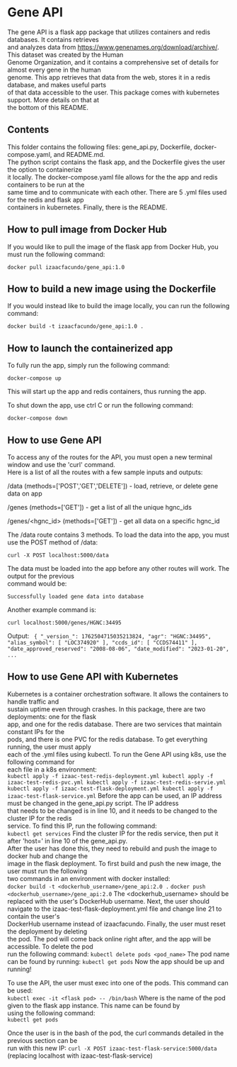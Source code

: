# Gene API

The gene API is a flask app package that utilizes containers and redis databases. It contains retrieves  
and analyzes data from https://www.genenames.org/download/archive/. This dataset was created by the Human  
Genome Organization, and it contains a comprehensive set of details for almost every gene in the human  
genome. This app retrieves that data from the web, stores it in a redis database, and makes useful parts  
of that data accessible to the user. This package comes with kubernetes support. More details on that at  
the bottom of this README.

## Contents

This folder contains the following files: gene\_api.py, Dockerfile, docker-compose.yaml, and README.md.  
The python script contains the flask app, and the Dockerfile gives the user the option to containerize  
it locally. The docker-compose.yaml file allows for the the app and redis containers to be run at the  
same time and to communicate with each other. There are 5 .yml files used for the redis and flask app  
containers in kubernetes. Finally, there is the README.

## How to pull image from Docker Hub

If you would like to pull the image of the flask app from Docker Hub, you must run the following command:  

`docker pull izaacfacundo/gene_api:1.0`

## How to build a new image using the Dockerfile

If you would instead like to build the image locally, you can run the following command:

`docker build -t izaacfacundo/gene_api:1.0 .`

## How to launch the containerized app

To fully run the app, simply run the following command:  

`docker-compose up`

This will start up the app and redis containers, thus running the app.

To shut down the app, use ctrl C or run the following command:  

`docker-compose down`

## How to use Gene API

To access any of the routes for the API, you must open a new terminal window and use the 'curl' command.  
Here is a list of all the routes with a few sample inputs and outputs:

/data (methods=['POST','GET','DELETE']) - load, retrieve, or delete gene data on app

/genes (methods=['GET']) - get a list of all the unique hgnc\_ids

/genes/<hgnc_id> (methods=['GET']) - get all data on a specific hgnc\_id

The /data route contains 3 methods. To load the data into the app, you must use the POST method of /data:  

`curl -X POST localhost:5000/data`

The data must be loaded into the app before any other routes will work. The output for the previous  
command would be:

`Successfully loaded gene data into database`  

Another example command is:  

`curl localhost:5000/genes/HGNC:34495`

Output:
`
{
  "_version_": 1762504715035213824,
  "agr": "HGNC:34495",
  "alias_symbol": [
    "LOC374920"
  ],
  "ccds_id": [
    "CCDS74411"
  ],
  "date_approved_reserved": "2008-08-06",
  "date_modified": "2023-01-20",
  ...`

## How to use Gene API with Kubernetes

Kubernetes is a container orchestration software. It allows the containers to handle traffic and  
sustain uptime even through crashes. In this package, there are two deployments: one for the flask  
app, and one for the redis database. There are two services that maintain constant IPs for the  
pods, and there is one PVC for the redis database. To get everything running, the user must apply  
each of the .yml files using kubectl. To run the Gene API using k8s, use the following command for  
each file in a k8s environment:  
`
kubectl apply -f izaac-test-redis-deployment.yml
kubectl apply -f izaac-test-redis-pvc.yml
kubectl apply -f izaac-test-redis-servie.yml
kubectl apply -f izaac-test-flask-deployment.yml
kubectl apply -f izaac-test-flask-service.yml
`
Before the app can be used, an IP address must be changed in the gene\_api.py script. The IP address  
that needs to be changed is in line 10, and it needs to be changed to the cluster IP for the redis  
service. To find this IP, run the following command:  
`kubectl get services`
Find the cluster IP for the redis service, then put it after 'host=' in line 10 of the gene\_api.py.  
After the user has done this, they need to rebuild and push the image to docker hub and change the  
image in the flask deployment. To first build and push the new image, the user must run the following  
two commands in an environment with docker installed:  
`docker build -t <dockerhub_username>/gene_api:2.0 .`
`docker push <dockerhub_username>/gene_api:2.0`
The <dockerhub_username> should be replaced with the user's DockerHub username. Next, the user should  
navigate to the izaac-test-flask-deployment.yml file and change line 21 to contain the user's  
DockerHub username instead of izaacfacundo. Finally, the user must reset the deployment by deleting  
the pod. The pod will come back online right after, and the app will be accessible. To delete the pod  
run the following command:
`kubectl delete pods <pod_name>`
The pod name can be found by running:
`kubectl get pods`
Now the app should be up and running!

To use the API, the user must exec into one of the pods. This command can be used:  
`kubectl exec -it <flask pod> -- /bin/bash`
Where <flask pod> is the name of the pod given to the flask app instance. This name can be found by  
using the following command:  
`kubectl get pods`

Once the user is in the bash of the pod, the curl commands detailed in the previous section can be  
run with this new IP:
`curl -X POST izaac-test-flask-service:5000/data`
(replacing localhost with izaac-test-flask-service)
